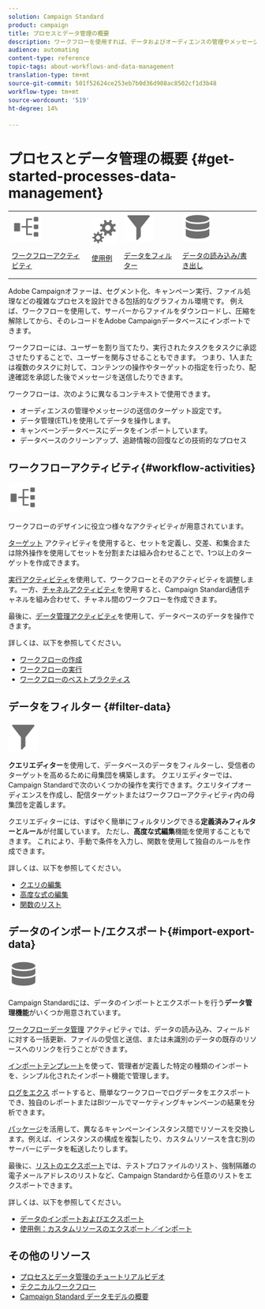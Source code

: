 ```yaml
---
solution: Campaign Standard
product: campaign
title: プロセスとデータ管理の概要
description: ワークフローを使用すれば、データおよびオーディエンスの管理やメッセージの送信などのプロセスを自動化できます。
audience: automating
content-type: reference
topic-tags: about-workflows-and-data-management
translation-type: tm+mt
source-git-commit: 501f52624ce253eb7b0d36d908ac8502cf1d3b48
workflow-type: tm+mt
source-wordcount: '519'
ht-degree: 14%

---
```



# プロセスとデータ管理の概要 {#get-started-processes-data-management}

<table>
<tr>
<td><img src="assets/do-not-localize/icon_workflows.svg" width="60px"><p><a href="#workflow-activities">ワークフローアクティビティ</a></p></td><td><img src="assets/do-not-localize/icon_activities.svg" width="60px"><p><a href="../../automating/using/workflow-created-query-with-complement.md">使用例</a></p></td><td><img src="assets/do-not-localize/icon_filter.svg" width="60px"><p><a href="#filter-data">データをフィルター</a></p></td>
<td><img src="assets/do-not-localize/icon_manage.svg" width="60px"><p><a href="#import-export-data">データの読み込み/書き出し</a></p></td></tr>
</table>

Adobe Campaignオファーは、セグメント化、キャンペーン実行、ファイル処理などの複雑なプロセスを設計できる包括的なグラフィカル環境です。 例えば、ワークフローを使用して、サーバーからファイルをダウンロードし、圧縮を解除してから、そのレコードをAdobe Campaignデータベースにインポートできます。

ワークフローには、ユーザーを割り当てたり、実行されたタスクをタスクに承認させたりすることで、ユーザーを関与させることもできます。 つまり、1人または複数のタスクに対して、コンテンツの操作やターゲットの指定を行ったり、配達確認を承認した後でメッセージを送信したりできます。

ワークフローは、次のように異なるコンテキストで使用できます。

* オーディエンスの管理やメッセージの送信のターゲット設定です。
* データ管理(ETL)を使用してデータを操作します。
* キャンペーンデータベースにデータをインポートしています。
* データベースのクリーンアップ、追跡情報の回復などの技術的なプロセス

## ワークフローアクティビティ{#workflow-activities}

<img src="assets/do-not-localize/icon_workflows.svg" width="60px">

ワークフローのデザインに役立つ様々なアクティビティが用意されています。

[ターゲット](../../automating/using/about-targeting-activities.md) アクティビティを使用すると、セットを定義し、交差、和集合または除外操作を使用してセットを分割または組み合わせることで、1つ以上のターゲットを作成できます。

[実行アクティビティ](../../automating/using/about-execution-activities.md)を使用して、ワークフローとそのアクティビティを調整します。一方、[チャネルアクティビティ](../../automating/using/about-channel-activities.md)を使用すると、Campaign Standard通信チャネルを組み合わせて、チャネル間のワークフローを作成できます。

最後に、[データ管理アクティビティ](../../automating/using/about-data-management-activities.md)を使用して、データベースのデータを操作できます。

詳しくは、以下を参照してください。

* [ワークフローの作成](../../automating/using/building-a-workflow.md)
* [ワークフローの実行](../../automating/using/about-workflow-execution.md)
* [ワークフローのベストプラクティス](../../automating/using/best-practices-workflows.md)

## データをフィルター {#filter-data}

<img src="assets/do-not-localize/icon_filter.svg" width="60px">

**クエリエディター**&#x200B;を使用して、データベースのデータをフィルターし、受信者のターゲットを高めるために母集団を構築します。 クエリエディターでは、Campaign Standardで次のいくつかの操作を実行できます。クエリタイプオーディエンスを作成し、配信ターゲットまたはワークフローアクティビティ内の母集団を定義します。

クエリエディターには、すばやく簡単にフィルタリングできる&#x200B;**定義済みフィルターとルール**&#x200B;が付属しています。 ただし、**高度な式編集**&#x200B;機能を使用することもできます。 これにより、手動で条件を入力し、関数を使用して独自のルールを作成できます。

詳しくは、以下を参照してください。

* [クエリの編集](../../automating/using/editing-queries.md)
* [高度な式の編集](../../automating/using/advanced-expression-editing.md)
* [関数のリスト](../../automating/using/list-of-functions.md)

## データのインポート/エクスポート{#import-export-data}

<img src="assets/do-not-localize/icon_manage.svg" width="60px">

Campaign Standardには、データのインポートとエクスポートを行う&#x200B;**データ管理機能**&#x200B;がいくつか用意されています。

[ワークフローデータ管理](../../automating/using/about-data-management-activities.md) アクティビティでは、データの読み込み、フィールドに対する一括更新、ファイルの受信と送信、または未識別のデータの既存のリソースへのリンクを行うことができます。

[インポートテンプレート](../../automating/using/importing-data-with-import-templates.md)を使って、管理者が定義した特定の種類のインポートを、シンプル化されたインポート機能で管理します。

[ログをエクス](../../automating/using/exporting-logs.md) ポートすると、簡単なワークフローでログデータをエクスポートでき、独自のレポートまたはBIツールでマーケティングキャンペーンの結果を分析できます。

[パッケージ](../../automating/using/managing-packages.md)を活用して、異なるキャンペーンインスタンス間でリソースを交換します。例えば、インスタンスの構成を複製したり、カスタムリソースを含む別のサーバーにデータを転送したりします。

最後に、[リストのエクスポート](../../automating/using/exporting-lists.md)では、テストプロファイルのリスト、強制隔離の電子メールアドレスのリストなど、Campaign Standardから任意のリストをエクスポートできます。

詳しくは、以下を参照してください。

* [データのインポートおよびエクスポート](../../automating/using/about-data-import-and-export.md)
* [使用例：カスタムリソースのエクスポート／インポート](../../automating/using/exporting-importing-custom-resources.md)

## その他のリソース

* [プロセスとデータ管理のチュートリアルビデオ](https://docs.adobe.com/content/help/en/campaign-standard-learn/tutorials/getting-started/create-workflow.html)
* [テクニカルワークフロー](../../administration/using/technical-workflows.md)
* [Campaign Standard データモデルの概要](../../developing/using/get-started-data-model.md)
